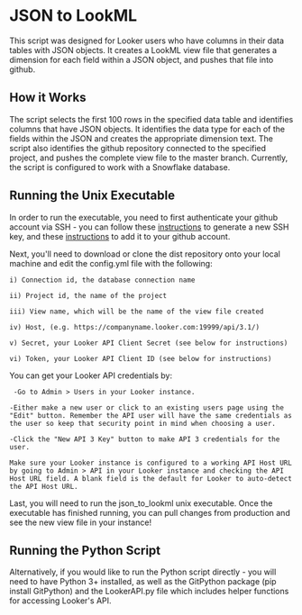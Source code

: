 # JSON to LookML

This script was designed for Looker users who have columns in their data tables with JSON objects. It creates a LookML view file that generates a dimension for each field within a JSON object, and pushes that file into github. 

## How it Works

The script selects the first 100 rows in the specified data table and identifies columns that have JSON objects. It identifies the data type for each of the fields within the JSON and creates the appropriate dimension text. The script also identifies the github repository connected to the specified project, and pushes the complete view file to the master branch. Currently, the script is configured to work with a Snowflake database.

## Running the Unix Executable

In order to run the executable, you need to first authenticate your github account via SSH - you can follow these [instructions](https://help.github.com/en/articles/generating-a-new-ssh-key-and-adding-it-to-the-ssh-agent) to generate a new SSH key, and these [instructions](https://help.github.com/en/articles/adding-a-new-ssh-key-to-your-github-account) to add it to your github account. 

Next, you'll need to download or clone the dist repository onto your local machine and edit the config.yml file with the following:

    i) Connection id, the database connection name
  
    ii) Project id, the name of the project
  
    iii) View name, which will be the name of the view file created
    
    iv) Host, (e.g. https://companyname.looker.com:19999/api/3.1/)
    
    v) Secret, your Looker API Client Secret (see below for instructions)
    
    vi) Token, your Looker API Client ID (see below for instructions)

You can get your Looker API credentials by:

     -Go to Admin > Users in your Looker instance.
  
    -Either make a new user or click to an existing users page using the "Edit" button. Remember the API user will have the same credentials as the user so keep that security point in mind when choosing a user.
  
    -Click the "New API 3 Key" button to make API 3 credentials for the user.

    Make sure your Looker instance is configured to a working API Host URL by going to Admin > API in your Looker instance and checking the API Host URL field. A blank field is the default for Looker to auto-detect the API Host URL.

Last, you will need to run the json_to_lookml unix executable. Once the executable has finished running, you can pull changes from production and see the new view file in your instance!
   
## Running the Python Script

Alternatively, if you would like to run the Python script directly - you will need to have Python 3+ installed, as well as the GitPython package (pip install GitPython) and the LookerAPI.py file which includes helper functions for accessing Looker's API. 
